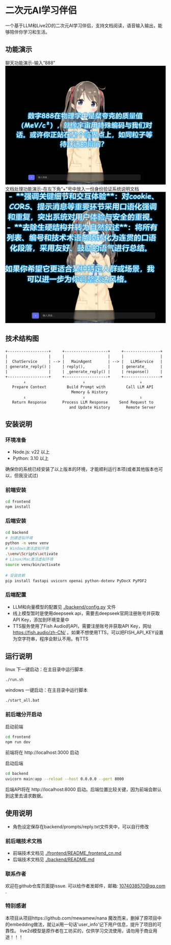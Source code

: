 # 二次元AI学习伴侣
一个基于LLM和Live2D的二次元AI学习伴侣，支持文档阅读，语音输入输出，能够陪伴你学习和生活。
## 功能演示
聊天功能演示-输入“888”
![alt text](image-1.png)
文档处理功能演示-在左下角“+”号中放入一份身份验证系统说明文档
![alt text](image.png)

## 技术结构图

```
+------------------+     +-------------------+     +----------------+
|                  |     |                   |     |                |
|  ChatService     | --> |   MainAgent       | --> |   LLMService   |
| generate_reply() |     | reply(),          |     | generate_      |
|                  |     | _generate_reply() |     | response()     |
+------------------+     +-------------------+     +----------------+
        ↓                         ↓                        ↓
   Prepare Context         Build Prompt with         Call LLM API
                             Memory & History
        ↓                         ↓                        ↓
   Return Response       Process LLM Response     Send Request to
                            and Update History       Remote Server
```                            

## 安装说明

### 环境准备

- Node.js: v22 以上
- Python: 3.10 以上

确保你的系统已经安装了以上版本的环境，才能顺利运行本项(或者其他版本也可以，但我没试过)


### 前端安装
```bash
cd frontend
npm install
```

### 后端安装
```bash
cd backend
# 创建虚拟环境
python -m venv venv
# Windows激活虚拟环境
.\venv\Scripts\activate
# Linux/Mac激活虚拟环境
source venv/bin/activate

# 安装依赖
pip install fastapi uvicorn openai python-dotenv PyDocX PyPDF2
```


### 后端配置
- LLM和向量模型的配置见 [./backend/config.py](backend/config.py) 文件
- 线上模型暂时是使用deepseek api，需要去deepseek官网注册账号并获取API Key，添加到环境变量中
- TTS服务使用了Fish Audio的API，需要注册账号并获取API Key，网址 https://fish.audio/zh-CN/ 。如果不想使用TTS，可以把FISH_API_KEY设置为空字符串，程序会默认不用。有TTS


## 运行说明
linux 下一键启动：在主目录中运行脚本
```bash
./run.sh
```

windows 一键启动：在主目录中运行脚本
```bash
./start_all.bat
```
### 前后端分开启动
启动前端
```bash
cd frontend
npm run dev
```
前端将在 http://localhost:3000 启动

启动后端
```bash
cd backend
uvicorn main:app --reload --host 0.0.0.0 --port 8000
```
后端API将在 http://localhost:8000 启动。后端位置比较关键，因为前端会默认到这里去请求数据。


## 使用说明

- 角色设定保存在backend/prompts/reply.txt文件夹中，可以自行修改

### 前后端技术文档
- 前端技术文档见 [./frontend/README_frontend_cn.md](frontend/README_frontend_cn.md)
- 后端技术文档见 [./backend/README.md](backend/README.md)

### 联系作者
欢迎在github仓库页面提issue. 可以给作者发邮件，邮箱: 1074038570@qq.com .

### 特别感谢
本项目从项目https://github.com/mewamew/nana 魔改而来，删掉了原项目中的embedding做法，就让ai用一句话'user_info'记下用户信息，提升了项目的可靠性。
live2d模型是原作者在工坊买的，仅供学习交流使用，请勿用于商业用途！！！

